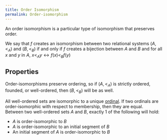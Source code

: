 ```yaml
---
title: Order Isomorphism
permalink: Order-isomorphism
---
```












  
An order isomorphism is a particular type of isomorphism that preserves
order.

We say that $f$ creates an isomorphism between two relational systems $(
A , <_A )$ and $( B , <_B )$ if and only if $f$ creates a
bijection between $A$ and $B$ and for all $x$ and $y$ in $A$, $x <_A
y \leftrightarrow f(x) <_B f(y)$

## Properties

Order-isomorphisms preserve ordering, so if $( A , <_A )$ is
strictly ordered, founded, or well-ordered, then $( B , <_B )$ will
be as well.

All well-ordered sets are isomorphic to a unique
[ordinal](Ordinal "Ordinal").
If two ordinals are order-isomorphic with respect to membership, then
they are equal. Between two well-ordered sets $A$ and $B$, exactly 1 of
the following will hold:

-   $A$ is order-isomorphic to $B$
-   $A$ is order-isomorphic to an initial segment of $B$
-   An initial segment of $A$ is order-isomorphic to $B$



